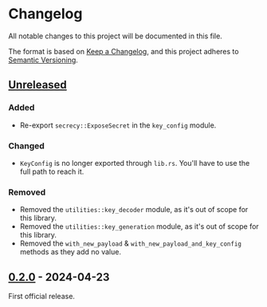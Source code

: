 # Changelog

All notable changes to this project will be documented in this file.

The format is based on [Keep a Changelog](https://keepachangelog.com/en/1.1.0/),
and this project adheres to [Semantic Versioning](https://semver.org/spec/v2.0.0.html).

## [Unreleased]

### Added
- Re-export `secrecy::ExposeSecret` in the `key_config` module.

### Changed
- `KeyConfig` is no longer exported through `lib.rs`. You'll have to use the full path to reach it.

### Removed
- Removed the `utilities::key_decoder` module, as it's out of scope for this library.
- Removed the `utilities::key_generation` module, as it's out of scope for this library.
- Removed the `with_new_payload` & `with_new_payload_and_key_config` methods as they add no value.

## [0.2.0] - 2024-04-23

First official release.

[Unreleased]: https://github.com/RigoOnRails/encrypted-message/compare/v0.2.0...HEAD
[0.2.0]: https://github.com/RigoOnRails/encrypted-message/releases/tag/v0.2.0
